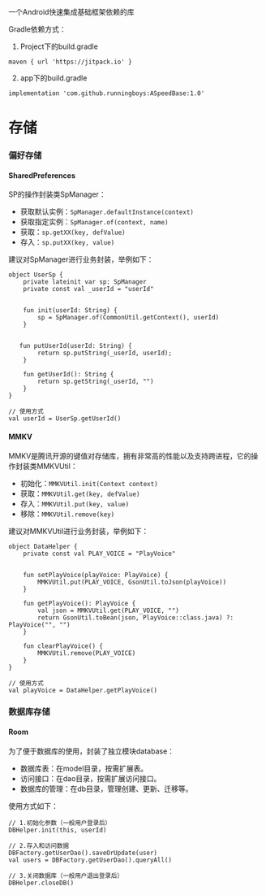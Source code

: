 一个Android快速集成基础框架依赖的库

Gradle依赖方式：
1. Project下的build.gradle
```
maven { url 'https://jitpack.io' }
```

2. app下的build.gradle
```
implementation 'com.github.runningboys:ASpeedBase:1.0'
```


# 存储
### 偏好存储
#### SharedPreferences
SP的操作封装类SpManager：
- 获取默认实例：`SpManager.defaultInstance(context)`
- 获取指定实例：`SpManager.of(context, name)`
- 获取：`sp.getXX(key, defValue)`
- 存入：`sp.putXX(key, value)`

建议对SpManager进行业务封装，举例如下：
```
object UserSp {
    private lateinit var sp: SpManager
    private const val _userId = "userId"


    fun init(userId: String) {
        sp = SpManager.of(CommonUtil.getContext(), userId)
    }


   fun putUserId(userId: String) {
        return sp.putString(_userId, userId);
    }

    fun getUserId(): String {
        return sp.getString(_userId, "")
    }
}    
```
```
// 使用方式
val userId = UserSp.getUserId()
```


#### MMKV
MMKV是腾讯开源的键值对存储库，拥有非常高的性能以及支持跨进程，它的操作封装类MMKVUtil：
- 初始化：`MMKVUtil.init(Context context)`
- 获取：`MMKVUtil.get(key, defValue)`
- 存入：`MMKVUtil.put(key, value)`
- 移除：`MMKVUtil.remove(key)`

建议对MMKVUtil进行业务封装，举例如下：
```
object DataHelper {
    private const val PLAY_VOICE = "PlayVoice"
    

    fun setPlayVoice(playVoice: PlayVoice) {
        MMKVUtil.put(PLAY_VOICE, GsonUtil.toJson(playVoice))
    }

    fun getPlayVoice(): PlayVoice {
        val json = MMKVUtil.get(PLAY_VOICE, "")
        return GsonUtil.toBean(json, PlayVoice::class.java) ?: PlayVoice("", "")
    }

    fun clearPlayVoice() {
        MMKVUtil.remove(PLAY_VOICE)
    }
}    
```
```
// 使用方式
val playVoice = DataHelper.getPlayVoice()
```



### 数据库存储
#### Room
为了便于数据库的使用，封装了独立模块database：
- 数据库表：在model目录，按需扩展表。
- 访问接口：在dao目录，按需扩展访问接口。
- 数据库的管理：在db目录，管理创建、更新、迁移等。

使用方式如下：
```
// 1.初始化参数（一般用户登录后）
DBHelper.init(this, userId)

// 2.存入和访问数据
DBFactory.getUserDao().saveOrUpdate(user)
val users = DBFactory.getUserDao().queryAll()

// 3.关闭数据库（一般用户退出登录后）
DBHelper.closeDB()
```